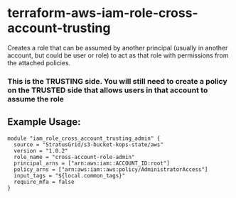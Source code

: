 # terraform-aws-iam-role-cross-account-trusting
Creates a role that can be assumed by another principal (usually in another account, but could be user or role) to act as that role with permissions from the attached policies.

### This is the TRUSTING side. You will still need to create a policy on the TRUSTED side that allows users in that account to assume the role

## Example Usage:
```
module "iam_role_cross_account_trusting_admin" {
  source = "StratusGrid/s3-bucket-kops-state/aws"
  version = "1.0.2"
  role_name = "cross-account-role-admin"
  principal_arns = ["arn:aws:iam::ACCOUNT_ID:root"]
  policy_arns = ["arn:aws:iam::aws:policy/AdministratorAccess"]
  input_tags = "${local.common_tags}"
  require_mfa = false
}

```
